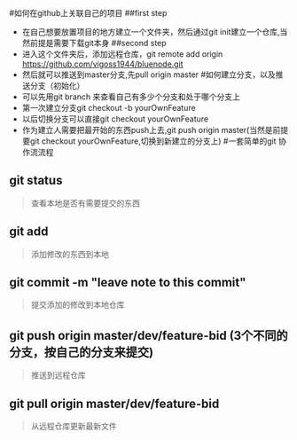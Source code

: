 #如何在github上关联自己的项目
##first step
* 在自己想要放置项目的地方建立一个文件夹，然后通过git init建立一个仓库,当然前提是需要下载git本身
##second step
* 进入这个文件夹后，添加远程仓库，git remote add origin https://github.com/vigoss1944/bluenode.git
* 然后就可以推送到master分支,先pull origin master
#如何建立分支，以及推送分支（初始化）
* 可以先用git branch 来查看自己有多少个分支和处于哪个分支上
* 第一次建立分支git checkout -b yourOwnFeature
* 以后切换分支可以直接git checkout yourOwnFeature
* 作为建立人需要把最开始的东西push上去,git push origin master(当然是前提要git checkout yourOwnFeature,切换到新建立的分支上)
#一套简单的git 协作流流程
## git status
> 查看本地是否有需要提交的东西
## git add 
> 添加修改的东西到本地
## git commit -m "leave note to this commit"
> 提交添加的修改到本地仓库
## git push origin master/dev/feature-bid (3个不同的分支，按自己的分支来提交)
> 推送到远程仓库
## git pull origin master/dev/feature-bid
> 从远程仓库更新最新文件 

